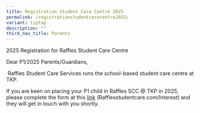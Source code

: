 ```yaml
---
title: Registration Student Care Centre 2025
permalink: /registrationstudentcarecentre2025/
variant: tiptap
description: ""
third_nav_title: Parents
---
```

<p>2025 Registration for Raffles Student Care Centre</p>
<p></p>
<p>Dear P1/2025 Parents/Guardians,</p>
<p>&nbsp;Raffles Student Care Services runs the school-based student care
centre at TKP.</p>
<p>If you are keen on placing your P1 child in Raffles SCC @ TKP in 2025,
please complete the form at this <a href="Rafflesstudentcare.com/Interest" rel="noopener noreferrer nofollow" target="_blank">link</a> (<a rel="noopener noreferrer nofollow" target="_blank">Rafflesstudentcare.com/Interest</a>)
and they will get in touch with you shortly.</p>